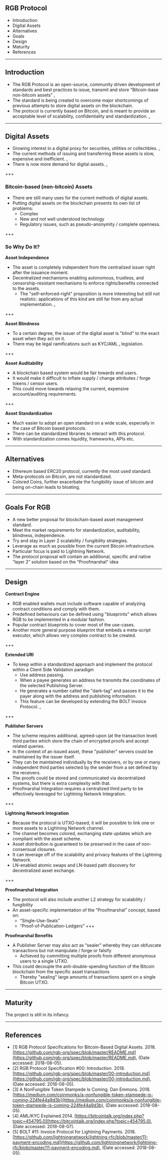 ## RGB Protocol

- Introduction
- Digital Assets
- Alternatives
- Goals
- Design
- Maturity
- References

---

## Introduction

- The RGB Protocol is an open-source, community driven development of standards and best practices to issue, transmit and store "Bitcoin-base non-bitcoin assets" <span style="font-size:0.2em;">[[1]](https://github.com/rgb-org/spec)</span>
- The standard is being created to overcome major shortcomings of previous attempts to store digital assets on the blockchain.
- The protocol is currently based on Bitcoin, and is meant to provide an acceptable level of scalability, confidentiality and standardization. <span style="font-size:0.2em;">[[2]](https://github.com/rgb-org/spec/blob/master/00-introduction.md) </span>

---

## Digital Assets

- Growing interest in a digital proxy for securities, utilities or collectibles. <span style="font-size:0.2em;">[[2]](https://github.com/rgb-org/spec/blob/master/00-introduction.md)</span>
- The current methods of issuing and transferring these assets is slow, expensive and inefficient. <span style="font-size:0.2em;">[[2]](https://github.com/rgb-org/spec/blob/master/00-introduction.md)</span>
- There is now more demand for digital assets. <span style="font-size:0.2em;">[[3]](https://medium.com/coinmonks/a-nonfungible-token-stampede-is-coming-224fe44a9d3b)</span>

+++

### Bitcoin-based (non-bitcoin) Assets

- There are still many uses for the current methods of digital assets.
- Putting digital assets on the blockchain presents its own list of problems:
  - Complex
  - New and not well understood technology
  - Regulatory issues, such as pseudo-anonymity / complete openness. 

+++

### So Why Do It?

**Asset Independence**

- The asset is completely independent from the centralized issuer right after the issuance moment.
- Decentralized mechanisms enabling autonomous, trustless, and censorship-resistant mechanisms to enforce rights/benefits connected to the assets.
  -  The "self-enforced-right" proposition is more interesting but still not realistic: applications of this kind are still far from any actual implementation. <span style="font-size:0.2em;">[[2]](https://github.com/rgb-org/spec/blob/master/00-introduction.md)</span> 

+++

**Asset Blindness**

- To a certain degree, the issuer of the digital asset is "blind" to the exact asset when they act on it.
- There may be legal ramifications such as KYC/AML <span style="font-size:0.2em;">[[4]](https://bitcointalk.org/index.php?topic=454795.0)</span> legislation.

+++

**Asset Auditability**

- A blockchain based system would be fair towards end users.
- It would make it difficult to inflate supply / change attributes / forge tokens / censor users.
- This could move towards relaxing the current, expensive account/auditing requirements.

+++

**Asset Standardization**

- Much easier to adopt an open standard on a wide scale, especially in the case of Bitcoin based protocols.
- There can be standardized libraries to interact with this protocol.
- With standardization comes liquidity, frameworks, APIs etc.
  
---

## Alternatives

- Ethereum based ERC20 protocol, currently the most used standard.
- Meta-protocols on Bitcoin, are not standardized.
- Colored Coins, further exacerbate the fungibility issue of bitcoin and being on-chain leads to bloating.

---

## Goals For RGB

- A new better proposal for blockchain-based asset management standard.
- Meet the market requirements for standardization, auditability, blindness, independence.
- Try and stay in Layer 2 scalability / fungibility strategies.
- Leverage as much as possible from the current Bitcoin infrastructure.
- Particular focus is paid to Lightning Network.
- The protocol proposal will contain an additional, specific and native “layer 2” solution based on the "Proofmarshal" idea

---

## Design

**Contract Engine**

- RGB enabled wallets must include software capable of analyzing contract conditions and comply with them.
- Predefined behaviours can be defined using "blueprints" which allows RGB to be implemented in a modular fashion.
- Popular contract blueprints to cover most of the use-cases.
- Another more general purpose blueprint that embeds a meta-script executor, which allows very complex contract to be created.

+++

**Extended URI**

- To keep within a standardized approach and implement the protocol within a Client Side Validation paradigm
  - Use address passing.
  - When a payee generates an address he transmits the coordinates of the selected Publishing Server.
  - He generates a number called the "dark-tag" and passes it to the payer along with the address and publishing information.
  - This feature can be developed by extending the BOLT Invoice Protocol. <span style="font-size:0.2em;">[[5]](https://github.com/lightningnetwork/lightning-rfc/blob/master/11-payment-encoding.md)</span>

+++

**Publisher Servers**

- The scheme requires additional, agreed-upon (at the transaction level) third parties which store the chain of encrypted proofs and accept related queries.
- In the context of an issued asset, these "publisher" servers could be maintained by the issuer itself.
- They can be maintained individually by the receivers, or by one or many independent third parties selected by the sender from a set defined by the receivers.
- The proofs could be stored and communicated via decentralized systems, but there is extra complexity with that. 
- Proofmarshal Integration requires a centralized third party to be effectively leveraged for Lightning Network Integration.

+++

**Lightning Network Integration**

- Because the protocol is UTXO-based, it will be possible to link one or more assets to a Lightning Network channel.
- The channel becomes colored, exchanging state updates which are compliant with the asset scheme.
- Asset distribution is guaranteed to be preserved in the case of non-consensual closures.
- It can leverage off of the scalability and privacy features of the Lightning Network.
- LN-enabled atomic swaps and LN-based path discovery for decentralized asset exchange.

+++

**Proofmarshal Integration**

- The protocol will also include another L2 strategy for scalability / fungibility
- An asset-specific implementation of the “Proofmarshal” concept, based on:
  - “Single-Use-Seals”
  - “Proof-of-Publication-Ledgers”
+++

**Proofmarshal Benefits**

- A Publisher Server may also act as “sealer” whereby they can obfuscate transactions but not manipulate / forge or falsify
  - Achieved by committing multiple proofs from different anonymous users to a single UTXO. 
- This could decouple the anti-double-spending function of the Bitcoin blockchain from the specific asset transactions
  - Thereby "sealing" large amounts of transactions spent on a single Bitcoin UTXO.

---

## Maturity

The project is still in its infancy.

---
## References

- \[1\] RGB Protocol Specifications for Bitcoin-Based Digital Assets. 2018. [https://github.com/rgb-org/spec/blob/master/README.md](https://github.com/rgb-org/spec/blob/master/README.md), (Date accessed: 2018-08-05).
- \[2\] RGB Protocol Specification #00: Introduction. 2018. [https://github.com/rgb-org/spec/blob/master/00-introduction.md](https://github.com/rgb-org/spec/blob/master/00-introduction.md), (Date accessed: 2018-08-05).
- \[3\] A NonFungible Token Stampede Is Coming. Dan Emmons. 2018. [https://medium.com/coinmonks/a-nonfungible-token-stampede-is-coming-224fe44a9d3b](https://medium.com/coinmonks/a-nonfungible-token-stampede-is-coming-224fe44a9d3b), (Date accessed: 2018-08-05).
- \[4\] AML/KYC Explained.2014. [https://bitcointalk.org/index.php?topic=454795.0](https://bitcointalk.org/index.php?topic=454795.0), (Date accessed: 2018-08-07).
- \[5\] BOLT #11: Invoice Protocol for Lightning Payments. 2018. [https://github.com/lightningnetwork/lightning-rfc/blob/master/11-payment-encoding.md](https://github.com/lightningnetwork/lightning-rfc/blob/master/11-payment-encoding.md), (Date accessed: 2018-08-05).
